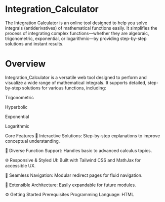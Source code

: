 # Integration_Calculator
The Integration Calculator is an online tool designed to help you solve integrals (antiderivatives) of mathematical functions easily. It simplifies the process of integrating complex functions—whether they are algebraic, trigonometric, exponential, or logarithmic—by providing step-by-step solutions and instant results.

# Overview
Integration_Calculator is a versatile web tool designed to perform and visualize a wide range of mathematical integrals. It supports detailed, step-by-step solutions for various functions, including:

Trigonometric

Hyperbolic

Exponential

Logarithmic

Core Features
🧩 Interactive Solutions: Step-by-step explanations to improve conceptual understanding.

🎯 Diverse Function Support: Handles basic to advanced calculus topics.

🌐 Responsive & Styled UI: Built with Tailwind CSS and MathJax for accessible UX.

🔄 Seamless Navigation: Modular redirect pages for fluid navigation.

🚀 Extensible Architecture: Easily expandable for future modules.

⚙️ Getting Started
Prerequisites
Programming Language: HTML


